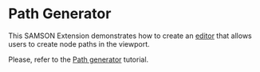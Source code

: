 # Path Generator

This SAMSON Extension demonstrates how to create an [editor](https://documentation.samson-connect.net/developers/latest/editors/) that allows users to create node paths in the viewport.

Please, refer to the [Path generator](https://documentation.samson-connect.net/developers/latest/tutorials/path-generator/) tutorial.
